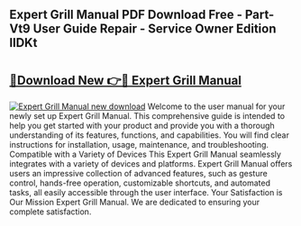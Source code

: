 ## Expert Grill Manual PDF Download Free - Part-Vt9 User Guide Repair - Service Owner Edition llDKt

# <h2><a href="http://bc11122.oget.top/?id=Expert+Grill+Manual">🔗Download New 👉🔴 Expert Grill Manual</a></h2>

[![Expert Grill Manual new download](https://i.imgur.com/5g1atiW.png)](http://bc11122.oget.top/?id=Expert+Grill+Manual)
Welcome to the user manual for your newly set up Expert Grill Manual. This comprehensive guide is intended to help you get started with your product and provide you with a thorough understanding of its features, functions, and capabilities. You will find clear instructions for installation, usage, maintenance, and troubleshooting. Compatible with a Variety of Devices This Expert Grill Manual seamlessly integrates with a variety of devices and platforms. Expert Grill Manual offers users an impressive collection of advanced features, such as gesture control, hands-free operation, customizable shortcuts, and automated tasks, all easily accessible through the user interface. Your Satisfaction is Our Mission Expert Grill Manual. We are dedicated to ensuring your complete satisfaction.
